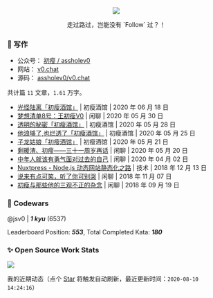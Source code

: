 <div align="center">
  <a href="https://github.com/willin/willin" target="_blank"><img src="https://hits.b3log.org/willin/willin.svg"></a>
  <br>
	<p>走过路过，岂能没有 `Follow` 过？！</p>
</div>

### :notebook: 写作

- 公众号： [初瘦 / assholev0](https://v0.chat/qr.png)
- 网站： [v0.chat](https://v0.chat)
- 源码： [assholev0/v0.chat](https://github.com/assholev0)

共计篇 `11` 文章，`1.61` 万字。

- [光怪陆离「初瘦酒馆」](https://v0.chat/p/long-live/) | 初瘦酒馆 | 2020 年 06 月 18 日
- [梦想清单8号：王初瘦V0](https://v0.chat/p/dream-list/) | 闲聊 | 2020 年 05 月 30 日
- [透明的秘密「初瘦酒馆」](https://v0.chat/p/transparent-secret/) | 初瘦酒馆 | 2020 年 05 月 28 日
- [他浪够了,也烂透了「初瘦酒馆」](https://v0.chat/p/sun-of-beach/) | 初瘦酒馆 | 2020 年 05 月 25 日
- [子龙姑娘「初瘦酒馆」](https://v0.chat/p/zilong-is-a-girl/) | 初瘦酒馆 | 2020 年 05 月 21 日
- [剩暖渣、初瘦——三十一周岁再话](https://v0.chat/p/31st-birth/) | 闲聊 | 2020 年 05 月 20 日
- [中年人就该有勇气面对过去的自己](https://v0.chat/p/hello-lynkco/) | 闲聊 | 2020 年 04 月 02 日
- [Nuxtpress - Node.js 动态网站静态化之路](https://v0.chat/p/nuxtpress/) | 技术 | 2018 年 12 月 13 日
- [说来有点可笑，听了你可别哭](https://v0.chat/p/funny-stories-cant-u-cry/) | 闲聊 | 2018 年 11 月 07 日
- [初瘦与那些他的三观不正的杂念](https://v0.chat/p/assholev0/) | 闲聊 | 2018 年 09 月 19 日


### :punch: Codewars

@jsv0 | ***1 kyu*** (6537)

Leaderboard Position: ***553***, Total Completed Kata: ***180***

### :sparkles: Open Source Work Stats

![](https://github-readme-stats.vercel.app/api?username=willin&show_icons=true&theme=gruvbox)

我的近期动态（点个 [Star](https://github.com/willin/willin) 将触发自动刷新，最近更新时间：`2020-08-10 14:24:16`）
